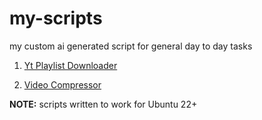 # my-scripts
my custom ai generated script for general day to day tasks

1. [Yt Playlist Downloader](./yt%20playlist%20downloads/)

2. [Video Compressor](./Video%20Compressor/)

**NOTE:** scripts written to work for Ubuntu 22+